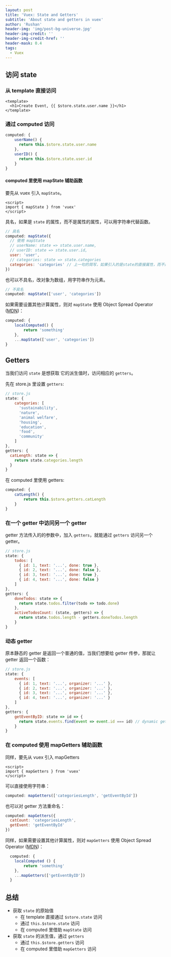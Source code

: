 ```yaml
---
layout: post
title: 'Vuex: State and Getters'
subtitle: 'About state and getters in vuex'
author: 'Rushan'
header-img: 'img/post-bg-universe.jpg'
header-img-credit: ''
header-img-credit-href: ''
header-mask: 0.4
tags:
  - Vuex
---
```


## 访问 state

### 从 template 直接访问

```vue
<template>
  <h1>Create Event, {{ $store.state.user.name }}</h1>
</template>
```

### 通过 computed 访问

```js
computed: {
    userName() {
      return this.$store.state.user.name
    },
    userID() {
      return this.$store.state.user.id
    }
}
```

#### computed 里使用 mapState 辅助函数

要先从 vuex 引入 `mapState`。

```vue
<script>
import { mapState } from 'vuex'
</script>
```

具名，如果是 `state` 的属性，而不是属性的属性，可以用字符串代替函数。

```js
// 具名
computed: mapState({
  // 使用 mapState
  // userName: state => state.user.name,
  // userID: state => state.user.id,
  user: 'user',
  // categories: state => state.categories
  categories: 'categories' // 上一句的简写，如果引入的是state的直接属性，而不是属性的属性，可以用字符串代替函数。
})
```

也可以不具名，改对象为数组，用字符串作为元素。

```js
// 不具名
computed: mapState(['user', 'categories'])
```

如果需要设置其他计算属性，则对 `mapState` 使用 Object Spread Operator ([MDN](https://developer.mozilla.org/en-US/docs/Web/JavaScript/Reference/Operators/Spread_syntax))：

```js
computed: {
    localComputed() {
        return 'something'
    },
    ...mapState(['user', 'categories'])
}
```

## Getters

当我们访问 `state` 是想获取 它的派生值时，访问相应的 `getters`。

先在 store.js 里设置 `getters`:

```js
// store.js
state: {
    categories: [
      'sustainability',
      'nature',
      'animal welfare',
      'housing',
      'education',
      'food',
      'community'
    ]
},
getters: {
  catLength: state => {
    return state.categories.length
  }
}
```

在 computed 里使用 getters:

```js
computed: {
    catLength() {
        return this.$store.getters.catLength
    }
}
```

### 在一个 getter 中访问另一个 getter

getter 方法传入的的参数中，加入 `getters`，就能通过 `getters` 访问另一个 getter。

```js
// store.js
state: {
    todos: [
      { id: 1, text: '...', done: true },
      { id: 2, text: '...', done: false },
      { id: 3, text: '...', done: true },
      { id: 4, text: '...', done: false }
    ]
},
getters: {
    doneTodos: state => {
      return state.todos.filter(todo => todo.done)
    },
    activeTodosCount: (state, getters) => {
      return state.todos.length - getters.doneTodos.length
    }
}
```

### 动态 getter

原本静态的 getter 是返回一个普通的值，当我们想要给 getter 传参，那就让 getter 返回一个函数：

```js
// store.js
state: {
    events: [
      { id: 1, text: '...', organizer: '...' },
      { id: 2, text: '...', organizer: '...' },
      { id: 3, text: '...', organizer: '...' },
      { id: 4, text: '...', organizer: '...' }
    ]
},
getters: {
    getEventByID: state => id => {
      return state.events.find(event => event.id === id) // dynamic getters
    }
}
```

### 在 computed 使用 mapGetters 辅助函数

同样，要先从 vuex 引入 mapGetters

```vue
<script>
import { mapGetters } from 'vuex'
</script>
```

可以直接使用字符串：

```js
computed: mapGetters(['categoriesLength', 'getEventById'])
```

也可以对 getter 方法重命名：

```js
computed: mapGetters({
  catCount: 'categoriesLength',
  getEvent: 'getEventById'
})
```

同样，如果需要设置其他计算属性，则对 `mapGetters` 使用 Object Spread Operator ([MDN](https://developer.mozilla.org/en-US/docs/Web/JavaScript/Reference/Operators/Spread_syntax))：

```js
  computed: {
    localComputed () {
        return 'something'
    },
    ...mapGetters(['getEventByID'])
  }
```

## 总结

- 获取 `state` 的原始值
  - 在 template 直接通过 `$store.state` 访问
  - 通过 `this.$store.state` 访问
  - 在 computed 里借助 `mapState` 访问
- 获取 `state` 的派生值，通过 `getters`
  - 通过 `this.$store.getters` 访问
  - 在 computed 里借助 `mapGetters` 访问
